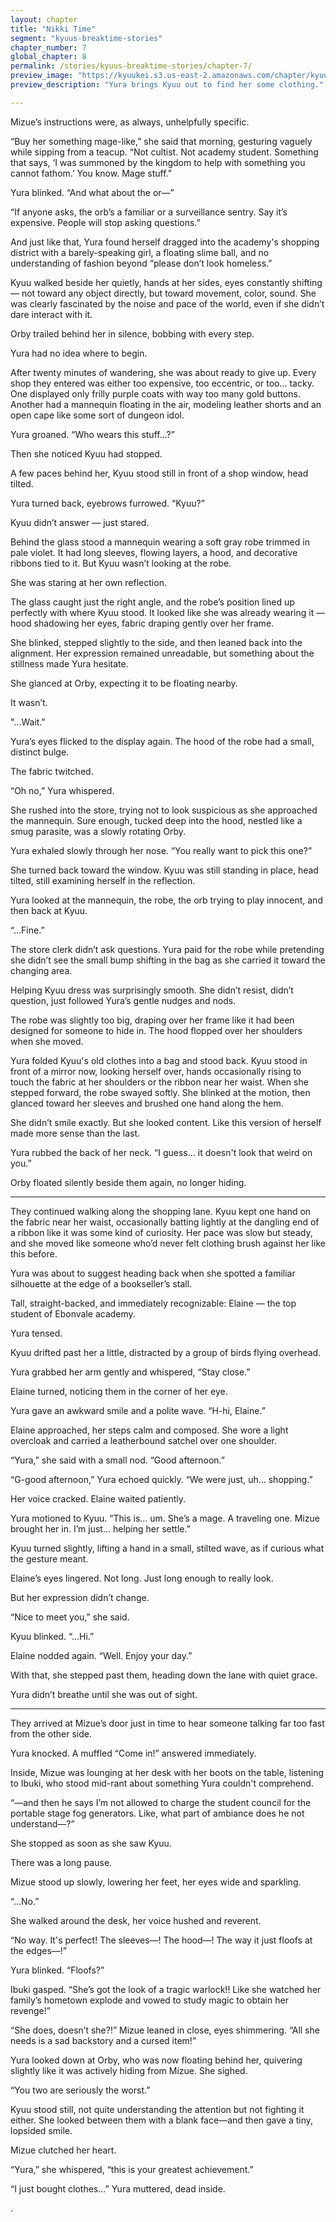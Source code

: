```yaml
---
layout: chapter
title: "Nikki Time"
segment: "kyuus-breaktime-stories"
chapter_number: 7
global_chapter: 8
permalink: /stories/kyuus-breaktime-stories/chapter-7/
preview_image: "https://kyuukei.s3.us-east-2.amazonaws.com/chapter/kyuu/7.png"
preview_description: "Yura brings Kyuu out to find her some clothing."

---
```


Mizue’s instructions were, as always, unhelpfully specific.

“Buy her something mage-like,” she said that morning, gesturing vaguely while sipping from a teacup. “Not cultist. Not academy student. Something that says, ‘I was summoned by the kingdom to help with something you cannot fathom.’ You know. Mage stuff.”

Yura blinked. “And what about the or—”

“If anyone asks, the orb’s a familiar or a surveillance sentry. Say it’s expensive. People will stop asking questions.”

And just like that, Yura found herself dragged into the academy's shopping district with a barely-speaking girl, a floating slime ball, and no understanding of fashion beyond “please don’t look homeless.”

Kyuu walked beside her quietly, hands at her sides, eyes constantly shifting — not toward any object directly, but toward movement, color, sound. She was clearly fascinated by the noise and pace of the world, even if she didn’t dare interact with it.

Orby trailed behind her in silence, bobbing with every step.

Yura had no idea where to begin.

After twenty minutes of wandering, she was about ready to give up. Every shop they entered was either too expensive, too eccentric, or too... tacky. One displayed only frilly purple coats with way too many gold buttons. Another had a mannequin floating in the air, modeling leather shorts and an open cape like some sort of dungeon idol.

Yura groaned. “Who wears this stuff...?”

Then she noticed Kyuu had stopped.

A few paces behind her, Kyuu stood still in front of a shop window, head tilted.

Yura turned back, eyebrows furrowed. “Kyuu?”

Kyuu didn’t answer — just stared.

Behind the glass stood a mannequin wearing a soft gray robe trimmed in pale violet. It had long sleeves, flowing layers, a hood, and decorative ribbons tied to it. But Kyuu wasn’t looking at the robe.

She was staring at her own reflection.

The glass caught just the right angle, and the robe’s position lined up perfectly with where Kyuu stood. It looked like she was already wearing it — hood shadowing her eyes, fabric draping gently over her frame.

She blinked, stepped slightly to the side, and then leaned back into the alignment. Her expression remained unreadable, but something about the stillness made Yura hesitate.

She glanced at Orby, expecting it to be floating nearby.

It wasn’t.

"...Wait."

Yura’s eyes flicked to the display again. The hood of the robe had a small, distinct bulge.

The fabric twitched.

“Oh no,” Yura whispered.

She rushed into the store, trying not to look suspicious as she approached the mannequin. Sure enough, tucked deep into the hood, nestled like a smug parasite, was a slowly rotating Orby.

Yura exhaled slowly through her nose. “You really want to pick this one?”

She turned back toward the window. Kyuu was still standing in place, head tilted, still examining herself in the reflection.

Yura looked at the mannequin, the robe, the orb trying to play innocent, and then back at Kyuu.

“…Fine.”

The store clerk didn’t ask questions. Yura paid for the robe while pretending she didn’t see the small bump shifting in the bag as she carried it toward the changing area.

Helping Kyuu dress was surprisingly smooth. She didn’t resist, didn’t question, just followed Yura’s gentle nudges and nods.

The robe was slightly too big, draping over her frame like it had been designed for someone to hide in. The hood flopped over her shoulders when she moved.

Yura folded Kyuu's old clothes into a bag and stood back. Kyuu stood in front of a mirror now, looking herself over, hands occasionally rising to touch the fabric at her shoulders or the ribbon near her waist. When she stepped forward, the robe swayed softly. She blinked at the motion, then glanced toward her sleeves and brushed one hand along the hem.

She didn’t smile exactly. But she looked content. Like this version of herself made more sense than the last.

Yura rubbed the back of her neck. “I guess... it doesn't look that weird on you.”

Orby floated silently beside them again, no longer hiding.

- - -

They continued walking along the shopping lane. Kyuu kept one hand on the fabric near her waist, occasionally batting lightly at the dangling end of a ribbon like it was some kind of curiosity. Her pace was slow but steady, and she moved like someone who’d never felt clothing brush against her like this before.

Yura was about to suggest heading back when she spotted a familiar silhouette at the edge of a bookseller’s stall.

Tall, straight-backed, and immediately recognizable: Elaine — the top student of Ebonvale academy.

Yura tensed.

Kyuu drifted past her a little, distracted by a group of birds flying overhead.

Yura grabbed her arm gently and whispered, “Stay close.”

Elaine turned, noticing them in the corner of her eye.

Yura gave an awkward smile and a polite wave. “H-hi, Elaine.”

Elaine approached, her steps calm and composed. She wore a light overcloak and carried a leatherbound satchel over one shoulder.

“Yura,” she said with a small nod. “Good afternoon.”

“G-good afternoon,” Yura echoed quickly. “We were just, uh… shopping.”

Her voice cracked. Elaine waited patiently.

Yura motioned to Kyuu. “This is… um. She’s a mage. A traveling one. Mizue brought her in. I’m just… helping her settle.”

Kyuu turned slightly, lifting a hand in a small, stilted wave, as if curious what the gesture meant.

Elaine’s eyes lingered. Not long. Just long enough to really look.

But her expression didn’t change.

“Nice to meet you,” she said.

Kyuu blinked. “...Hi.”

Elaine nodded again. “Well. Enjoy your day.”

With that, she stepped past them, heading down the lane with quiet grace.

Yura didn’t breathe until she was out of sight.

- - -

They arrived at Mizue’s door just in time to hear someone talking far too fast from the other side.

Yura knocked. A muffled “Come in!” answered immediately.

Inside, Mizue was lounging at her desk with her boots on the table, listening to Ibuki, who stood mid-rant about something Yura couldn't comprehend.

“—and then he says I’m not allowed to charge the student council for the portable stage fog generators. Like, what part of ambiance does he not understand—?”

She stopped as soon as she saw Kyuu.

There was a long pause.

Mizue stood up slowly, lowering her feet, her eyes wide and sparkling.

“...No.”

She walked around the desk, her voice hushed and reverent.

“No way. It's perfect! The sleeves—! The hood—! The way it just floofs at the edges—!”

Yura blinked. “Floofs?”

Ibuki gasped. “She’s got the look of a tragic warlock!! Like she watched her family’s hometown explode and vowed to study magic to obtain her revenge!”

“She does, doesn’t she?!” Mizue leaned in close, eyes shimmering. “All she needs is a sad backstory and a cursed item!”

Yura looked down at Orby, who was now floating behind her, quivering slightly like it was actively hiding from Mizue. She sighed.

“You two are seriously the worst.”

Kyuu stood still, not quite understanding the attention but not fighting it either. She looked between them with a blank face—and then gave a tiny, lopsided smile.

Mizue clutched her heart.

“Yura,” she whispered, “this is your greatest achievement.”

“I just bought clothes...” Yura muttered, dead inside.


.
